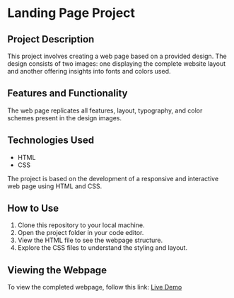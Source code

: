 # Landing Page Project

## Project Description
This project involves creating a web page based on a provided design. The design consists of two images: one displaying the complete website layout and another offering insights into fonts and colors used.

## Features and Functionality
The web page replicates all features, layout, typography, and color schemes present in the design images.

## Technologies Used
- HTML
- CSS

The project is based on the development of a responsive and interactive web page using HTML and CSS.

## How to Use
1. Clone this repository to your local machine.
2. Open the project folder in your code editor.
3. View the HTML file to see the webpage structure.
4. Explore the CSS files to understand the styling and layout.

## Viewing the Webpage
To view the completed webpage, follow this link: [Live Demo]()

